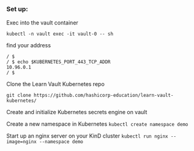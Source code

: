##

### Set up:


Exec into the vault container

`kubectl -n vault exec -it vault-0 -- sh`

find your address
```
/ $
/ $ echo $KUBERNETES_PORT_443_TCP_ADDR
10.96.0.1
/ $ 
```

Clone the Learn Vault Kubernetes repo

`git clone https://github.com/hashicorp-education/learn-vault-kubernetes/`


Create and initialize Kubernetes secrets engine on vault



Create a new namespace in Kubernetes
`kubectl create namespace demo`


Start up an nginx server on your KinD cluster
`kubectl run nginx --image=nginx --namespace demo`
